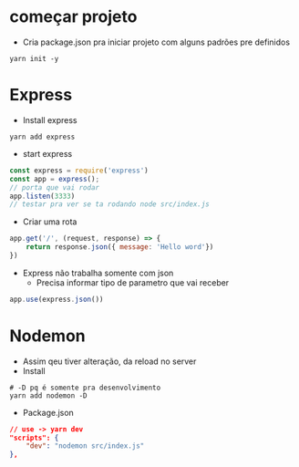 # começar projeto
- Cria package.json pra iniciar projeto com alguns padrões pre definidos
```shell
yarn init -y
```

# Express
- Install express
```shell
yarn add express
```

- start express
```js
const express = require('express')
const app = express();
// porta que vai rodar
app.listen(3333)
// testar pra ver se ta rodando node src/index.js
```

- Criar uma rota
```js
app.get('/', (request, response) => {
    return response.json({ message: 'Hello word'})
})
```

- Express não trabalha somente com json
    - Precisa informar tipo de parametro que vai receber
```js
app.use(express.json())
```

# Nodemon
- Assim qeu tiver alteração, da reload no server
- Install
```shell
# -D pq é somente pra desenvolvimento
yarn add nodemon -D
```

- Package.json
```json
// use -> yarn dev
"scripts": {
    "dev": "nodemon src/index.js"
},
```